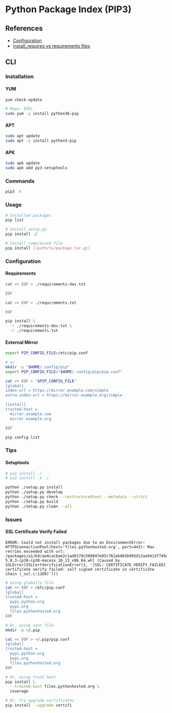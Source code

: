 # Python Package Index (PIP3)

## References

- [Configuration](https://pip.pypa.io/en/stable/user_guide/#configuration)
- [install_requires vs requirements files](https://packaging.python.org/discussions/install-requires-vs-requirements/)

## CLI

### Installation

#### YUM

```sh
yum check-update

# Repo: EPEL
sudo yum -y install python36-pip
```

#### APT

```sh
sudo apt update
sudo apt -y install python3-pip
```

#### APK

```sh
sudo apk update
sudo apk add py3-setuptools
```

### Commands

```sh
pip3 -h
```

### Usage

```sh
# Installed packages
pip list

# Install setup.py
pip install ./

# Install compressed file
pip install [/path/to/package.tar.gz]
```

### Configuration

#### Requirements

```sh
cat << EOF > ./requirements-dev.txt

EOF

cat << EOF > ./requirements.txt

EOF
```

```sh
pip install \
  -r ./requirements-dev.txt \
  -r ./requirements.txt
```

#### External Mirror

```sh
export PIP_CONFIG_FILE=/etc/pip.conf

# or
mkdir -p "$HOME/.config/pip"
export PIP_CONFIG_FILE="$HOME/.config/pip/pip.conf"
```

```sh
cat << EOF > "$PIP_CONFIG_FILE"
[global]
index-url = https://mirror.example.com/simple
extra-index-url = https://mirror.example.org/simple

[install]
trusted-host =
  mirror.example.com
  mirror.example.org

EOF
```

```sh
pip config list
```

### Tips

#### Setuptools

```sh
# pip install ./
# pip install -e ./

python ./setup.py install
python ./setup.py develop
python ./setup.py check --restructuredtext --metadata --strict
python ./setup.py build
python ./setup.py clean --all
```

### Issues

#### SSL Certificate Verify Failed

```log
ERROR: Could not install packages due to an EnvironmentError: HTTPSConnectionPool(host='files.pythonhosted.org', port=443): Max retries exceeded with url: /packages/a1/b4/ae4cacbae2c1ad8179c589847e03c762abd65b905d13ae9413f749a71591/coverage-5.0.3-cp38-cp38-macosx_10_13_x86_64.whl (Caused by SSLError(SSLCertVerificationError(1, '[SSL: CERTIFICATE_VERIFY_FAILED] certificate verify failed: self signed certificate in certificate chain (_ssl.c:1108)')))
```

```sh
# Using globally file
cat << EOF > /etc/pip.conf
[global]
trusted-host =
  pypi.python.org
  pypi.org
  files.pythonhosted.org
EOF

# Or, using user file
mkdir -p ~/.pip

cat << EOF > ~/.pip/pip.conf
[global]
trusted-host =
  pypi.python.org
  pypi.org
  files.pythonhosted.org
EOF

# Or, using trust host
pip install \
  --trusted-host files.pythonhosted.org \
  coverage
```

```sh
# Or, try upgrade certificates
pip install --upgrade certifi
```
